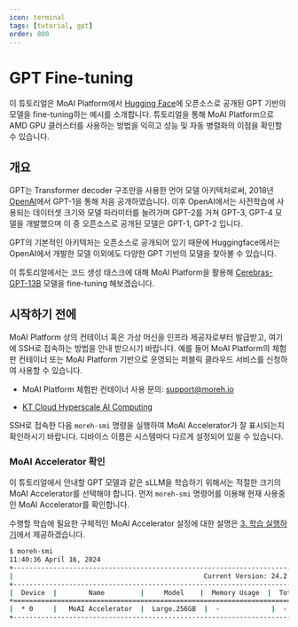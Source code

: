 ```yaml
---
icon: terminal
tags: [tutorial, gpt]
order: 800
---
```


# GPT Fine-tuning

이 튜토리얼은 MoAI Platform에서 [Hugging Face](https://huggingface.co)에 오픈소스로 공개된 GPT 기반의 모델을 fine-tuning하는 예시를 소개합니다. 튜토리얼을 통해 MoAI Platform으로 AMD GPU 클러스터를 사용하는 방법을 익히고 성능 및 자동 병렬화의 이점을 확인할 수 있습니다.

## 개요

GPT는 Transformer decoder 구조만을 사용한 언어 모델 아키텍처로써, 2018년 [OpenAI](https://openai.com/)에서 GPT-1을 통해 처음 공개하였습니다. 이후 OpenAI에서는 사전학습에 사용되는 데이터셋 크기와 모델 파라미터를 늘려가며 GPT-2를 거쳐 GPT-3, GPT-4 모델을 개발했으며 이 중 오픈소스로 공개된 모델은 GPT-1, GPT-2 입니다.  

GPT의 기본적인 아키텍처는 오픈소스로 공개되어 있기 때문에 Huggingface에서는 OpenAI에서 개발한 모델 이외에도 다양한 GPT 기반의 모델을 찾아볼 수 있습니다. 

이 튜토리얼에서는 코드 생성 태스크에 대해 MoAI Platform을 활용해 [Cerebras-GPT-13B](https://huggingface.co/cerebras/Cerebras-GPT-13B) 모델을 fine-tuning 해보겠습니다.  

## 시작하기 전에

MoAI Platform 상의 컨테이너 혹은 가상 머신을 인프라 제공자로부터 발급받고, 여기에 SSH로 접속하는 방법을 안내 받으시기 바랍니다. 예를 들어 MoAI Platform의 체험판 컨테이너 또는 MoAI Platform 기반으로 운영되는 퍼블릭 클라우드 서비스를 신청하여 사용할 수 있습니다.

- MoAI Platform 체험판 컨테이너 사용 문의: [support@moreh.io](mailto:support@moreh.io)

- [KT Cloud Hyperscale AI Computing](https://cloud.kt.com/solution/hyperscaleAiComputing/)

SSH로 접속한 다음 `moreh-smi` 명령을 실행하여 MoAI Accelerator가 잘 표시되는지 확인하시기 바랍니다. 디바이스 이름은 시스템마다 다르게 설정되어 있을 수 있습니다.

### MoAI Accelerator 확인

이 튜토리얼에서 안내할 GPT 모델과 같은 sLLM을 학습하기 위해서는 적절한 크기의 MoAI Accelerator를 선택해야 합니다. 먼저 `moreh-smi` 명령어를 이용해 현재 사용중인 MoAI Accelerator를 확인합니다. 

수행할 학습에 필요한 구체적인 MoAI Accelerator 설정에 대한 설명은 [3. 학습 실행하기](3_학습_실행하기.md)에서 제공하겠습니다.  

```bash
$ moreh-smi
11:40:36 April 16, 2024
+-------------------------------------------------------------------------------------------------+
|                                                Current Version: 24.2.0  Latest Version: 24.2.0  |
+-------------------------------------------------------------------------------------------------+
|  Device  |        Name         |     Model    |  Memory Usage  |  Total Memory  |  Utilization  |
+=================================================================================================+
|  * 0     |   MoAI Accelerator  |  Large.256GB  |  -             |  -             |  -           |
+-------------------------------------------------------------------------------------------------+
```

